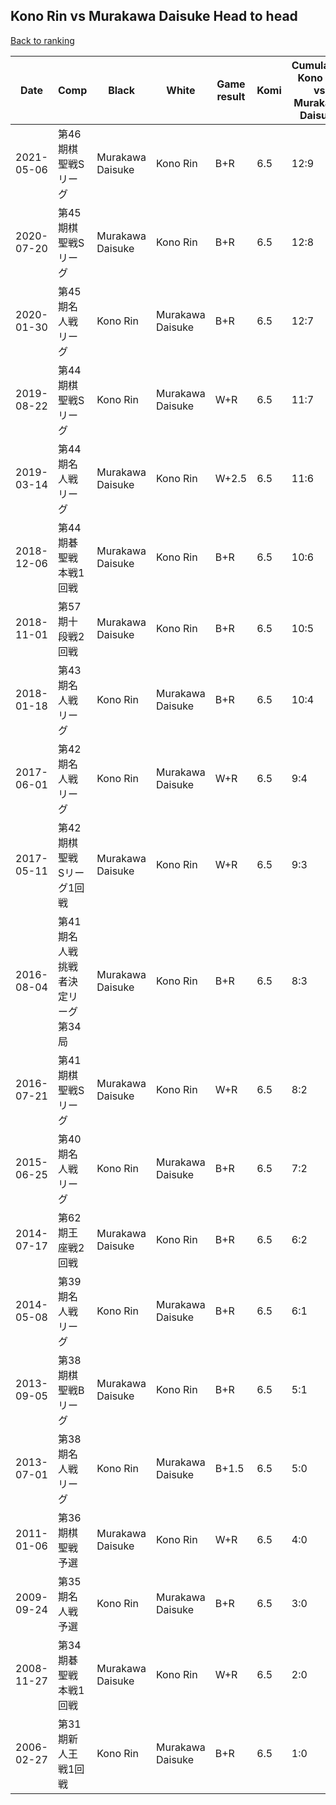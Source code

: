 ## Kono Rin vs Murakawa Daisuke Head to head

[Back to ranking](../../index.md)




| **Date** | **Comp** | **Black** | **White** | **Game result** | **Komi** | **Cumulative Kono Rin vs Murakawa Daisuke** | **Kono Rin streak** | **Murakawa Daisuke streak** | 
| --- | --- | --- | --- | --- | --- | --- | --- | --- |
| 2021-05-06 | 第46期棋聖戦Sリーグ | Murakawa Daisuke | Kono Rin | B+R | 6.5 | 12:9 | 0 | 2 | 
| 2020-07-20 | 第45期棋聖戦Sリーグ | Murakawa Daisuke | Kono Rin | B+R | 6.5 | 12:8 | 0 | 1 | 
| 2020-01-30 | 第45期名人戦リーグ | Kono Rin | Murakawa Daisuke | B+R | 6.5 | 12:7 | 1 | 0 | 
| 2019-08-22 | 第44期棋聖戦Sリーグ | Kono Rin | Murakawa Daisuke | W+R | 6.5 | 11:7 | 0 | 1 | 
| 2019-03-14 | 第44期名人戦リーグ | Murakawa Daisuke | Kono Rin | W+2.5 | 6.5 | 11:6 | 1 | 0 | 
| 2018-12-06 | 第44期碁聖戦本戦1回戦 | Murakawa Daisuke | Kono Rin | B+R | 6.5 | 10:6 | 0 | 2 | 
| 2018-11-01 | 第57期十段戦2回戦 | Murakawa Daisuke | Kono Rin | B+R | 6.5 | 10:5 | 0 | 1 | 
| 2018-01-18 | 第43期名人戦リーグ | Kono Rin | Murakawa Daisuke | B+R | 6.5 | 10:4 | 1 | 0 | 
| 2017-06-01 | 第42期名人戦リーグ | Kono Rin | Murakawa Daisuke | W+R | 6.5 | 9:4 | 0 | 1 | 
| 2017-05-11 | 第42期棋聖戦　Sリーグ1回戦 | Murakawa Daisuke | Kono Rin | W+R | 6.5 | 9:3 | 1 | 0 | 
| 2016-08-04 | 第41期名人戦　挑戦者決定リーグ第34局 | Murakawa Daisuke | Kono Rin | B+R | 6.5 | 8:3 | 0 | 1 | 
| 2016-07-21 | 第41期棋聖戦Sリーグ | Murakawa Daisuke | Kono Rin | W+R | 6.5 | 8:2 | 2 | 0 | 
| 2015-06-25 | 第40期名人戦リーグ | Kono Rin | Murakawa Daisuke | B+R | 6.5 | 7:2 | 1 | 0 | 
| 2014-07-17 | 第62期王座戦2回戦 | Murakawa Daisuke | Kono Rin | B+R | 6.5 | 6:2 | 0 | 1 | 
| 2014-05-08 | 第39期名人戦リーグ | Kono Rin | Murakawa Daisuke | B+R | 6.5 | 6:1 | 1 | 0 | 
| 2013-09-05 | 第38期棋聖戦Bリーグ | Murakawa Daisuke | Kono Rin | B+R | 6.5 | 5:1 | 0 | 1 | 
| 2013-07-01 | 第38期名人戦リーグ | Kono Rin | Murakawa Daisuke | B+1.5 | 6.5 | 5:0 | 5 | 0 | 
| 2011-01-06 | 第36期棋聖戦予選 | Murakawa Daisuke | Kono Rin | W+R | 6.5 | 4:0 | 4 | 0 | 
| 2009-09-24 | 第35期名人戦予選 | Kono Rin | Murakawa Daisuke | B+R | 6.5 | 3:0 | 3 | 0 | 
| 2008-11-27 | 第34期碁聖戦本戦1回戦 | Murakawa Daisuke | Kono Rin | W+R | 6.5 | 2:0 | 2 | 0 | 
| 2006-02-27 | 第31期新人王戦1回戦 | Kono Rin | Murakawa Daisuke | B+R | 6.5 | 1:0 | 1 | 0 |




